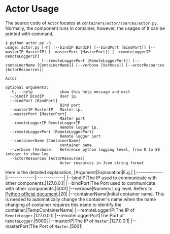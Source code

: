 # Actor Usage

The source code of `Actor` locates at `containers/actor/sources/actor.py`. Normally, the component runs in container, however, the usages of it can be printed with command,
```
$ python actor.py -h
usage: actor.py [-h] [--bindIP BindIP] [--bindPort [BindPort]] [--masterIP MasterIP] [--masterPort [MasterPort]] [--remoteLoggerIP RemoteLoggerIP]
                [--remoteLoggerPort [RemoteLoggerPort]] [--containerName [ContainerName]] [--verbose [Verbose]] [--actorResources [ActorResources]]

Actor

optional arguments:
  -h, --help            show this help message and exit
  --bindIP BindIP       User ip.
  --bindPort [BindPort]
                        Bind port
  --masterIP MasterIP   Master ip.
  --masterPort [MasterPort]
                        Master port
  --remoteLoggerIP RemoteLoggerIP
                        Remote logger ip.
  --remoteLoggerPort [RemoteLoggerPort]
                        Remote logger port
  --containerName [ContainerName]
                        container name
  --verbose [Verbose]   Reference python logging level, from 0 to 50 integer to show log
  --actorResources [ActorResources]
                        Actor resources in Json string format
```
Here is the detailed explanation,
|Argument|Explanation|E.g.|
|:-------------|:-------------|:-------------|
|--bindIP|The IP used to communicate with other components.|127.0.0.1|
|--bindPort|The Port used to communicate with other components.|5001|
|--verbose|Numeric Log level. Refers to [Python official document](https://docs.python.org/3/library/logging.html#levels).|20|
|--containerName|Initial container name. This is needed to automatically change the container's name when the name changing of container requires this name to identify the container.|TempContainerName|
|--remoteLoggerIP|The IP of `RemoteLogger`.|127.0.0.1|
|--remoteLoggerPort|The Port of `RemoteLogger`.|5000|
|--masterIP|The IP of `Master`.|127.0.0.1|
|--masterPort|The Port of `Master`.|5001|
